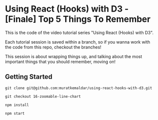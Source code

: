 # Using React (Hooks) with D3 - [Finale] Top 5 Things To Remember

This is the code of the video tutorial series "Using React (Hooks) with D3".

Each tutorial session is saved within a branch,
so if you wanna work with the code from this repo, checkout the branches!

This session is about wrapping things up, and talking about the most important things that you should remember, moving on!

## Getting Started

`git clone git@github.com:muratkemaldar/using-react-hooks-with-d3.git`

`git checkout 16-zoomable-line-chart`

`npm install`

`npm start`
